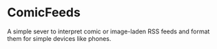 ComicFeeds
==========

A simple sever to interpret comic or image-laden RSS feeds and format them for simple devices like phones.